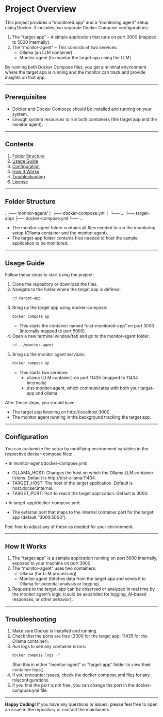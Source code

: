 # Project Overview

This project provides a “monitored app” and a “monitoring agent” setup using Docker. It includes two separate Docker Compose configurations:
1. The “target-app” – A simple application that runs on port 3000 (mapped to 5000 internally).
2. The “monitor-agent” – This consists of two services: 
   - Ollama (an LLM container)  
   - Monitor agent (to monitor the target app using the LLM)

By running both Docker Compose files, you get a minimal environment where the target app is running and the monitor can track and provide insights on that app.

---

## Prerequisites

- Docker and Docker Compose should be installed and running on your system.
- Enough system resources to run both containers (the target app and the monitor agent).

---

## Contents

1. [Folder Structure](#folder-structure)  
2. [Usage Guide](#usage-guide)  
3. [Configuration](#configuration)  
4. [How It Works](#how-it-works)  
5. [Troubleshooting](#troubleshooting)  
6. [License](#license)

---

## Folder Structure
.
├── monitor-agent/
│ ├── docker-compose.yml
│ └── ...
└── target-app/
├── docker-compose.yml
└── ...

- The monitor-agent folder contains all files needed to run the monitoring setup (Ollama container and the monitor agent).
- The target-app folder contains files needed to host the sample application to be monitored.

---

## Usage Guide

Follow these steps to start using the project:

1. Clone the repository or download the files.  
2. Navigate to the folder where the target app is defined:
   ```bash
   cd target-app
   ```
3. Bring up the target app using docker-compose:
   ```bash
   docker compose up
   ```
   - This starts the container named “dist-monitored-app” on port 3000 (internally mapped to port 5000).  
4. Open a new terminal window/tab and go to the monitor-agent folder:
   ```bash
   cd ../monitor-agent
   ```
5. Bring up the monitor agent services:
   ```bash
   docker compose up
   ```
   - This starts two services:
     - ollama (LLM container) on port 11435 (mapped to 11434 internally)  
     - dist-monitor-agent, which communicates with both your target-app and ollama.  

After these steps, you should have:
- The target app listening on http://localhost:3000
- The monitor agent running in the background tracking the target app.

---

## Configuration

You can customize the setup by modifying environment variables in the respective docker-compose files:

• In monitor-agent/docker-compose.yml:
- OLLAMA_HOST: Changes the host on which the Ollama LLM container listens. Default is http://dist-ollama:11434.  
- TARGET_HOST: The host of the target application. Default is host.docker.internal.  
- TARGET_PORT: Port to reach the target application. Default is 3000.  

• In target-app/docker-compose.yml:
- The external port that maps to the internal container port for the target app (default “3000:5000”).

Feel free to adjust any of these as needed for your environment.

---

## How It Works

1. The “target-app” is a sample application running on port 5000 internally, exposed to your machine on port 3000.  
2. The “monitor-agent” uses two containers:  
   - Ollama (for LLM processing)  
   - Monitor agent (fetches data from the target app and sends it to Ollama for potential analysis or logging).  
3. Requests to the target-app can be observed or analyzed in real time by the monitor agent’s logic (could be expanded for logging, AI-based responses, or other behavior).

---

## Troubleshooting

1. Make sure Docker is installed and running.  
2. Check that the ports are free (3000 for the target app, 11435 for the Ollama container).  
3. Run logs to see any container errors:  
   ```bash
   docker compose logs -f
   ```
   (Run this in either “monitor-agent” or “target-app” folder to view their container logs.)
4. If you encounter issues, check the docker-compose.yml files for any misconfigurations.
5. if you find the port is not free, you can change the port in the docker-compose.yml file.
---

**Happy Coding!** If you have any questions or issues, please feel free to open an issue in the repository or contact the maintainers.
